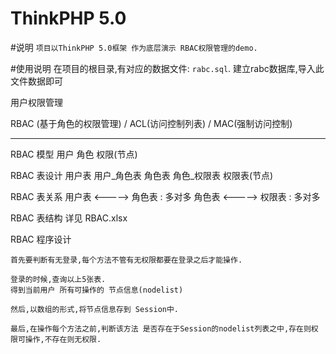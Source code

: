 ThinkPHP 5.0
===============

#说明
`项目以ThinkPHP 5.0框架 作为底层演示 RBAC权限管理的demo.`

#使用说明
在项目的根目录,有对应的数据文件: `rabc.sql`.
建立rabc数据库,导入此文件数据即可

用户权限管理

RBAC (基于角色的权限管理) / ACL(访问控制列表) / MAC(强制访问控制)


-----------------------------
RBAC 模型
    用户  角色  权限(节点)

RBAC 表设计
    用户表  用户_角色表  角色表  角色_权限表  权限表(节点)

RBAC 表关系
    用户表  <----->  角色表  :  多对多
    角色表  <----->  权限表  :  多对多

RBAC 表结构
    详见 RBAC.xlsx

RBAC  程序设计

    首先要判断有无登录,每个方法不管有无权限都要在登录之后才能操作.

    登录的时候,查询以上5张表.
    得到当前用户 所有可操作的 节点信息(nodelist)

    然后,以数组的形式,将节点信息存到 Session中.

    最后,在操作每个方法之前,判断该方法 是否存在于Session的nodelist列表之中,存在则权限可操作,不存在则无权限.



